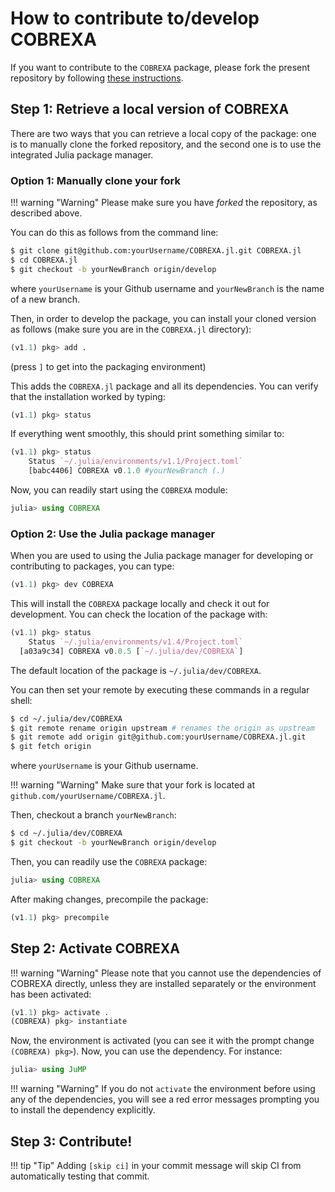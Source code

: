 # How to contribute to/develop COBREXA

If you want to contribute to the `COBREXA` package, please fork the present
repository by following [these instructions](https://docs.github.com/en/github/getting-started-with-github/fork-a-repo).

## Step 1: Retrieve a local version of COBREXA

There are two ways that you can retrieve a local copy of the package: one is to
manually clone the forked repository, and the second one is to use the
integrated Julia package manager.

### Option 1: Manually clone your fork

!!! warning "Warning" 
    Please make sure you have _forked_ the repository, as described above.

You can do this as follows from the command line:

```bash
$ git clone git@github.com:yourUsername/COBREXA.jl.git COBREXA.jl
$ cd COBREXA.jl
$ git checkout -b yourNewBranch origin/develop
```

where `yourUsername` is your Github username and `yourNewBranch` is the name of a new branch.

Then, in order to develop the package, you can install your cloned version as
follows (make sure you are in the `COBREXA.jl` directory):

```julia
(v1.1) pkg> add .
```

(press `]` to get into the packaging environment)

This adds the `COBREXA.jl` package and all its dependencies. You can verify
that the installation worked by typing:

```julia
(v1.1) pkg> status
```

If everything went smoothly, this should print something similar to:

```julia
(v1.1) pkg> status
    Status `~/.julia/environments/v1.1/Project.toml`
    [babc4406] COBREXA v0.1.0 #yourNewBranch (.)
```

Now, you can readily start using the `COBREXA` module:

```julia
julia> using COBREXA
```

### Option 2: Use the Julia package manager

When you are used to using the Julia package manager for developing or
contributing to packages, you can type:

```julia
(v1.1) pkg> dev COBREXA
```

This will install the `COBREXA` package locally and check it out for
development. You can check the location of the package with:

```julia
(v1.1) pkg> status
    Status `~/.julia/environments/v1.4/Project.toml`
  [a03a9c34] COBREXA v0.0.5 [`~/.julia/dev/COBREXA`]
```

The default location of the package is `~/.julia/dev/COBREXA`.

You can then set your remote by executing these commands in a regular shell:

```bash
$ cd ~/.julia/dev/COBREXA
$ git remote rename origin upstream # renames the origin as upstream
$ git remote add origin git@github.com:yourUsername/COBREXA.jl.git
$ git fetch origin
```

where `yourUsername` is your Github username.

!!! warning "Warning" 
    Make sure that your fork is located at `github.com/yourUsername/COBREXA.jl`.

Then, checkout a branch `yourNewBranch`:

```bash
$ cd ~/.julia/dev/COBREXA
$ git checkout -b yourNewBranch origin/develop
```

Then, you can readily use the `COBREXA` package:

```julia
julia> using COBREXA
```

After making changes, precompile the package:

```julia
(v1.1) pkg> precompile
```

## Step 2: Activate COBREXA

!!! warning "Warning" 
    Please note that you cannot use the dependencies of COBREXA directly,
    unless they are installed separately or the environment has been activated:

```julia
(v1.1) pkg> activate .
(COBREXA) pkg> instantiate
```

Now, the environment is activated (you can see it with the prompt change
`(COBREXA) pkg>`). Now, you can use the dependency. For instance:

```julia
julia> using JuMP
```

!!! warning "Warning"
    If you do not  `activate` the environment before using any of the
    dependencies, you will see a red error messages prompting you to install the
    dependency explicitly.

## Step 3: Contribute!

!!! tip "Tip"
    Adding `[skip ci]` in your commit message will skip CI from automatically
    testing that commit. 
